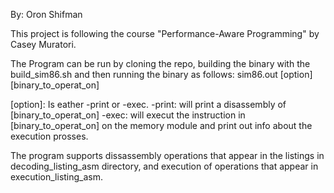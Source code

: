 By: Oron Shifman

This project is following the course "Performance-Aware Programming" by Casey Muratori.

The Program can be run by cloning the repo, building the binary with the build_sim86.sh and then running the binary as follows:
sim86.out [option] [binary_to_operat_on]

[option]: Is eather -print or -exec.
  -print: will print a disassembly of [binary_to_operat_on]
  -exec: will execut the instruction in [binary_to_operat_on] on the memory module and print out info about the execution prosses.

The program supports dissassembly operations that appear in the listings in decoding_listing_asm directory, and execution of operations that appear in execution_listing_asm.
